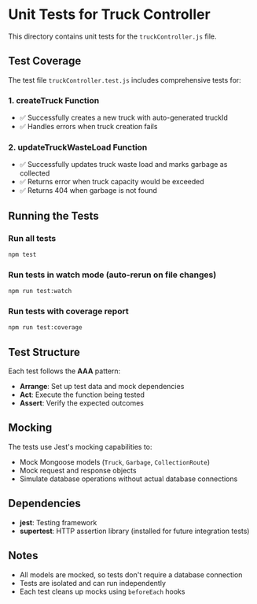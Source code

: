 # Unit Tests for Truck Controller

This directory contains unit tests for the `truckController.js` file.

## Test Coverage

The test file `truckController.test.js` includes comprehensive tests for:

### 1. **createTruck** Function
- ✅ Successfully creates a new truck with auto-generated truckId
- ✅ Handles errors when truck creation fails

### 2. **updateTruckWasteLoad** Function
- ✅ Successfully updates truck waste load and marks garbage as collected
- ✅ Returns error when truck capacity would be exceeded
- ✅ Returns 404 when garbage is not found

## Running the Tests

### Run all tests
```bash
npm test
```

### Run tests in watch mode (auto-rerun on file changes)
```bash
npm run test:watch
```

### Run tests with coverage report
```bash
npm run test:coverage
```

## Test Structure

Each test follows the **AAA** pattern:
- **Arrange**: Set up test data and mock dependencies
- **Act**: Execute the function being tested
- **Assert**: Verify the expected outcomes

## Mocking

The tests use Jest's mocking capabilities to:
- Mock Mongoose models (`Truck`, `Garbage`, `CollectionRoute`)
- Mock request and response objects
- Simulate database operations without actual database connections

## Dependencies

- **jest**: Testing framework
- **supertest**: HTTP assertion library (installed for future integration tests)

## Notes

- All models are mocked, so tests don't require a database connection
- Tests are isolated and can run independently
- Each test cleans up mocks using `beforeEach` hooks
